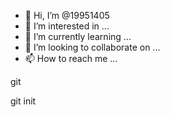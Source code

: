 - 👋 Hi, I’m @19951405
- 👀 I’m interested in ...
- 🌱 I’m currently learning ...
- 💞️ I’m looking to collaborate on ...
- 📫 How to reach me ...

<!---
19951405/19951405 is a ✨ special ✨ repository because its `README.md` (this file) appears on your GitHub profile.
You can click the Preview link to take a look at your changes.
---> git
git init

